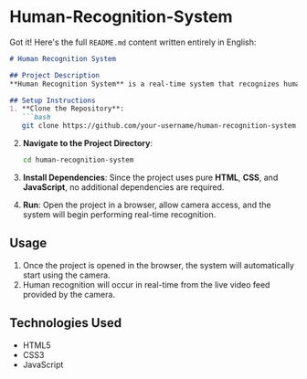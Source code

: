 # Human-Recognition-System
Got it! Here's the full `README.md` content written entirely in English:

```md
# Human Recognition System

## Project Description
**Human Recognition System** is a real-time system that recognizes humans directly through the browser's camera feed without requiring image uploads. It is built using **HTML**, **CSS**, and **JavaScript**, utilizing image processing algorithms to detect and analyze humans in real-time. The system provides a user-friendly interface and operates entirely within the browser.

## Setup Instructions
1. **Clone the Repository**:
   ```bash
   git clone https://github.com/your-username/human-recognition-system.git
   ```

2. **Navigate to the Project Directory**:
   ```bash
   cd human-recognition-system
   ```

3. **Install Dependencies**:
   Since the project uses pure **HTML**, **CSS**, and **JavaScript**, no additional dependencies are required.

4. **Run**:
   Open the project in a browser, allow camera access, and the system will begin performing real-time recognition.

## Usage
1. Once the project is opened in the browser, the system will automatically start using the camera.
2. Human recognition will occur in real-time from the live video feed provided by the camera.

## Technologies Used
- HTML5
- CSS3
- JavaScript


